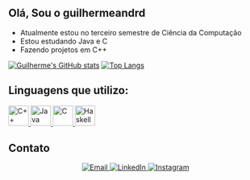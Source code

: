 ## Olá, Sou o guilhermeandrd

- Atualmente estou no terceiro semestre de Ciência da Computação
- Estou estudando Java e C
- Fazendo projetos em C++

[![Guilherme's GitHub stats](https://github-readme-stats.vercel.app/api?username=guilhermeandrd&show_icons=true&theme=dracula&hide_rank=true)](https://github.com/guilhermeandrd/github-readme-stats) [![Top Langs](https://github-readme-stats.vercel.app/api/top-langs/?username=guilhermeandrd&layout=donut&theme=dracula)](https://github.com/guilhermeandrd/github-readme-stats)

## Linguagens que utilizo:

<p align="left">
  <a href="https://isocpp.org/" target="_blank" rel="noreferrer">
    <img src="https://cdn.jsdelivr.net/gh/devicons/devicon@latest/icons/cplusplus/cplusplus-original.svg" width="40" height="40" alt="C++"/>
  </a>
  <a href="https://www.java.com" target="_blank" rel="noreferrer">
    <img src="https://cdn.jsdelivr.net/gh/devicons/devicon@latest/icons/java/java-original.svg" width="40" height="40" alt="Java"/>
  </a>
  <a href="https://www.iso.org/standard/74528.html" target="_blank" rel="noreferrer">
    <img src="https://cdn.jsdelivr.net/gh/devicons/devicon@latest/icons/c/c-original.svg" width="40" height="40" alt="C"/>
  </a>
  <a href="https://www.haskell.org/" target="_blank" rel="noreferrer">
    <img src="https://cdn.jsdelivr.net/gh/devicons/devicon@latest/icons/haskell/haskell-original.svg" width="40" height="40" alt="Haskell"/>
  </a>
</p>

## Contato
<div align="center"> 
  <a href="mailto:guilherme.andrade@alu.ufc.br">
    <img src="https://img.shields.io/badge/Email-000?style=for-the-badge&logo=microsoftoutlook&logoColor=white&color=%23282A36" alt="Email">
  </a>
  <a href="https://www.linkedin.com/in/guilherme-andrade-73a132248" target="_blank">
    <img src="https://img.shields.io/badge/LinkedIn-0077B5?style=for-the-badge&logo=linkedin&logoColor=white&color=%23282A36" alt="LinkedIn">
  </a>
  <a href="https://instagram.com/gui.andrd" target="_blank">
    <img src="https://img.shields.io/badge/Instagram-E4405F?style=for-the-badge&logo=instagram&logoColor=white&color=%23282A36" alt="Instagram">
  </a>
</div>

